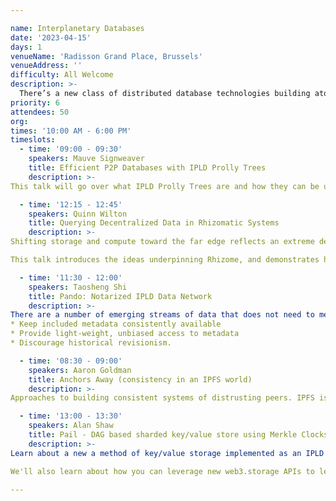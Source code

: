```yaml
---

name: Interplanetary Databases
date: '2023-04-15'
days: 1
venueName: 'Radisson Grand Place, Brussels'
venueAddress: ''
difficulty: All Welcome
description: >-
  There’s a new class of distributed database technologies building atop steady advances in IPLD & hash linked data structures in general. In this track we’ll gather those brave enough to take on CAP theorem in a decentralized context, share notes on what’s working, and hear presentations from teams pushing the envelope on what databases can do and where they can exist.
priority: 6
attendees: 50
org: 
times: '10:00 AM - 6:00 PM'
timeslots:
  - time: '09:00 - 09:30'
    speakers: Mauve Signweaver
    title: Efficient P2P Databases with IPLD Prolly Trees
    description: >-
This talk will go over what IPLD Prolly Trees are and how they can be used to build efficient Peer to Peer Databases which can query large amounts of data using built in indexes.

  - time: '12:15 - 12:45'
    speakers: Quinn Wilton
    title: Querying Decentralized Data in Rhizomatic Systems
    description: >-
Shifting storage and compute toward the far edge reflects an extreme departure from traditional cloud-based architectures, bringing with that shift a new set of challenges for application developers. Rhizome is a decentralized database for InterPlanetary Linked Data that embraces these challenges to open up new ways of thinking about consistency, interoperability, and privacy. 

This talk introduces the ideas underpinning Rhizome, and demonstrates how they come together to empower developers to build and reason about new types of peer-to-peer and decentralized applications.

  - time: '11:30 - 12:00'
    speakers: Taosheng Shi
    title: Pando: Notarized IPLD Data Network
    description: >-
There are a number of emerging streams of data that does not need to meet the same ‘consensus’ bar as what we would expect in a global chain(Filecoin).  Pando is a huge forest of IPLD data structures and aggregate tons and tons and tons of data around Filecoin and then over time. There are nice properties of having this sort of data network more tightly linked to the chain that seem desirable to encourage, and this leads to the goals for the Pando:
* Keep included metadata consistently available
* Provide light-weight, unbiased access to metadata
* Discourage historical revisionism.

  - time: '08:30 - 09:00'
    speakers: Aaron Goldman
    title: Anchors Away (consistency in an IPFS world)
    description: >-
Approaches to building consistent systems of distrusting peers. IPFS is mostly best effort protocols over a best effort DHT. How Ceramic Network uses a timestamp service (e.g ETH) to anchor events in time and produce mutable consistent streams of IPLD data.

  - time: '13:00 - 13:30'
    speakers: Alan Shaw
    title: Pail - DAG based sharded key/value store using Merkle Clocks and CRDTs
    description: >-
Learn about a new a method of key/value storage implemented as an IPLD DAG. It details the format, encoding and mechanisms to mutate the storage as well as how to reconcile mutations made by multiple parties. Hint: Merkle Clocks and CRDTs.

We'll also learn about how you can leverage new web3.storage APIs to leverage decentralized, user controlled authorization for the data using UCANs.

---
```

